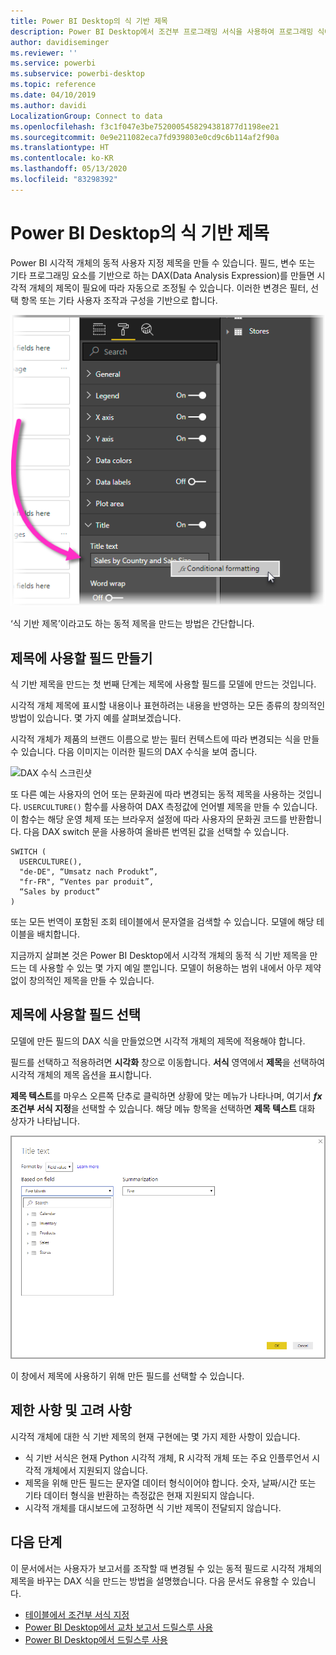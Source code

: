 ```yaml
---
title: Power BI Desktop의 식 기반 제목
description: Power BI Desktop에서 조건부 프로그래밍 서식을 사용하여 프로그래밍 식에 따라 변경되는 동적 제목 만들기
author: davidiseminger
ms.reviewer: ''
ms.service: powerbi
ms.subservice: powerbi-desktop
ms.topic: reference
ms.date: 04/10/2019
ms.author: davidi
LocalizationGroup: Connect to data
ms.openlocfilehash: f3c1f047e3be7520005458294381877d1198ee21
ms.sourcegitcommit: 0e9e211082eca7fd939803e0cd9c6b114af2f90a
ms.translationtype: HT
ms.contentlocale: ko-KR
ms.lasthandoff: 05/13/2020
ms.locfileid: "83298392"
---
```

# <a name="expression-based-titles-in-power-bi-desktop"></a>Power BI Desktop의 식 기반 제목

Power BI 시각적 개체의 동적 사용자 지정 제목을 만들 수 있습니다. 필드, 변수 또는 기타 프로그래밍 요소를 기반으로 하는 DAX(Data Analysis Expression)를 만들면 시각적 개체의 제목이 필요에 따라 자동으로 조정될 수 있습니다. 이러한 변경은 필터, 선택 항목 또는 기타 사용자 조작과 구성을 기반으로 합니다.

![Power BI Desktop 조건부 서식 옵션 스크린샷](media/desktop-conditional-formatting-visual-titles/expression-based-title-01.png)

‘식 기반 제목’이라고도 하는 동적 제목을 만드는 방법은 간단합니다.  

## <a name="create-a-field-for-your-title"></a>제목에 사용할 필드 만들기

식 기반 제목을 만드는 첫 번째 단계는 제목에 사용할 필드를 모델에 만드는 것입니다. 

시각적 개체 제목에 표시할 내용이나 표현하려는 내용을 반영하는 모든 종류의 창의적인 방법이 있습니다. 몇 가지 예를 살펴보겠습니다.

시각적 개체가 제품의 브랜드 이름으로 받는 필터 컨텍스트에 따라 변경되는 식을 만들 수 있습니다. 다음 이미지는 이러한 필드의 DAX 수식을 보여 줍니다.

![DAX 수식 스크린샷](media/desktop-conditional-formatting-visual-titles/expression-based-title-02.png)

또 다른 예는 사용자의 언어 또는 문화권에 따라 변경되는 동적 제목을 사용하는 것입니다. `USERCULTURE()` 함수를 사용하여 DAX 측정값에 언어별 제목을 만들 수 있습니다. 이 함수는 해당 운영 체제 또는 브라우저 설정에 따라 사용자의 문화권 코드를 반환합니다. 다음 DAX switch 문을 사용하여 올바른 번역된 값을 선택할 수 있습니다. 

```
SWITCH (
  USERCULTURE(),
  "de-DE", “Umsatz nach Produkt”,
  "fr-FR", “Ventes par produit”,
  “Sales by product”
)
```

또는 모든 번역이 포함된 조회 테이블에서 문자열을 검색할 수 있습니다. 모델에 해당 테이블을 배치합니다. 

지금까지 살펴본 것은 Power BI Desktop에서 시각적 개체의 동적 식 기반 제목을 만드는 데 사용할 수 있는 몇 가지 예일 뿐입니다. 모델이 허용하는 범위 내에서 아무 제약 없이 창의적인 제목을 만들 수 있습니다.


## <a name="select-your-field-for-your-title"></a>제목에 사용할 필드 선택

모델에 만든 필드의 DAX 식을 만들었으면 시각적 개체의 제목에 적용해야 합니다.

필드를 선택하고 적용하려면 **시각화** 창으로 이동합니다. **서식** 영역에서 **제목**을 선택하여 시각적 개체의 제목 옵션을 표시합니다. 

**제목 텍스트**를 마우스 오른쪽 단추로 클릭하면 상황에 맞는 메뉴가 나타나며, 여기서 **<em>fx</em>조건부 서식 지정**을 선택할 수 있습니다. 해당 메뉴 항목을 선택하면 **제목 텍스트** 대화 상자가 나타납니다. 

![제목 텍스트 대화 상자 스크린샷](media/desktop-conditional-formatting-visual-titles/expression-based-title-02b.png)

이 창에서 제목에 사용하기 위해 만든 필드를 선택할 수 있습니다.

## <a name="limitations-and-considerations"></a>제한 사항 및 고려 사항

시각적 개체에 대한 식 기반 제목의 현재 구현에는 몇 가지 제한 사항이 있습니다.

* 식 기반 서식은 현재 Python 시각적 개체, R 시각적 개체 또는 주요 인플루언서 시각적 개체에서 지원되지 않습니다.
* 제목을 위해 만든 필드는 문자열 데이터 형식이어야 합니다. 숫자, 날짜/시간 또는 기타 데이터 형식을 반환하는 측정값은 현재 지원되지 않습니다.
* 시각적 개체를 대시보드에 고정하면 식 기반 제목이 전달되지 않습니다.

## <a name="next-steps"></a>다음 단계

이 문서에서는 사용자가 보고서를 조작할 때 변경될 수 있는 동적 필드로 시각적 개체의 제목을 바꾸는 DAX 식을 만드는 방법을 설명했습니다. 다음 문서도 유용할 수 있습니다.

* [테이블에서 조건부 서식 지정](desktop-conditional-table-formatting.md)
* [Power BI Desktop에서 교차 보고서 드릴스루 사용](desktop-cross-report-drill-through.md)
* [Power BI Desktop에서 드릴스루 사용](desktop-drillthrough.md)

